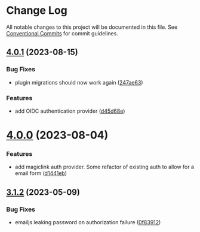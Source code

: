 # Change Log

All notable changes to this project will be documented in this file.
See [Conventional Commits](https://conventionalcommits.org) for commit guidelines.

## [4.0.1](https://github.com/klarna/gram/compare/v4.0.0...v4.0.1) (2023-08-15)


### Bug Fixes

* plugin migrations should now work again ([247ae63](https://github.com/klarna/gram/commit/247ae6304bdf997cc6f79ee4621934804679e987))


### Features

* add OIDC authentication provider ([d45d68e](https://github.com/klarna/gram/commit/d45d68e42210cd81ed4c9622d74b002fae0c096e))





# [4.0.0](https://github.com/klarna/gram/compare/v3.1.2...v4.0.0) (2023-08-04)


### Features

* add magiclink auth provider. Some refactor of existing auth to allow for a email form ([d1441eb](https://github.com/klarna/gram/commit/d1441ebccb664eb54e08a44c25fec68e20da1738))





## [3.1.2](https://github.com/klarna/gram/compare/v3.1.1...v3.1.2) (2023-05-09)


### Bug Fixes

* emailjs leaking password on authorization failure ([0f83912](https://github.com/klarna/gram/commit/0f83912ab9d76a8930b5318d3c4778bbf989676a))
